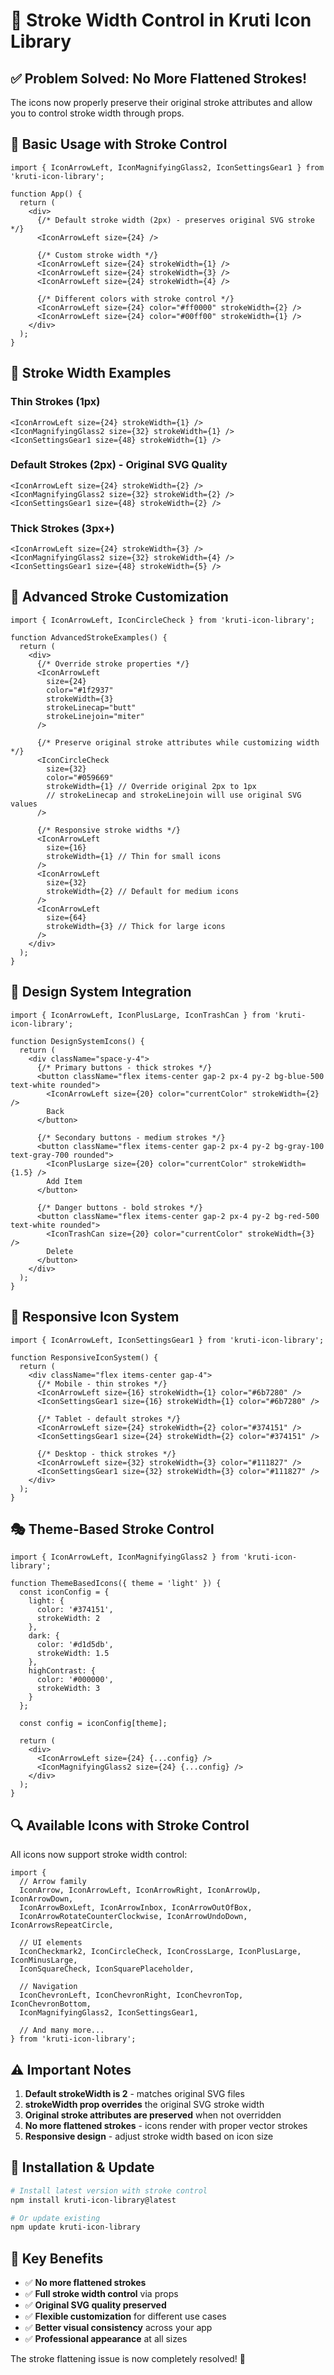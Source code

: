 # 🎨 Stroke Width Control in Kruti Icon Library

## ✅ **Problem Solved: No More Flattened Strokes!**

The icons now properly preserve their original stroke attributes and allow you to control stroke width through props.

## 🚀 **Basic Usage with Stroke Control**

```tsx
import { IconArrowLeft, IconMagnifyingGlass2, IconSettingsGear1 } from 'kruti-icon-library';

function App() {
  return (
    <div>
      {/* Default stroke width (2px) - preserves original SVG stroke */}
      <IconArrowLeft size={24} />
      
      {/* Custom stroke width */}
      <IconArrowLeft size={24} strokeWidth={1} />
      <IconArrowLeft size={24} strokeWidth={3} />
      <IconArrowLeft size={24} strokeWidth={4} />
      
      {/* Different colors with stroke control */}
      <IconArrowLeft size={24} color="#ff0000" strokeWidth={2} />
      <IconArrowLeft size={24} color="#00ff00" strokeWidth={1} />
    </div>
  );
}
```

## 🎯 **Stroke Width Examples**

### **Thin Strokes (1px)**
```tsx
<IconArrowLeft size={24} strokeWidth={1} />
<IconMagnifyingGlass2 size={32} strokeWidth={1} />
<IconSettingsGear1 size={48} strokeWidth={1} />
```

### **Default Strokes (2px) - Original SVG Quality**
```tsx
<IconArrowLeft size={24} strokeWidth={2} />
<IconMagnifyingGlass2 size={32} strokeWidth={2} />
<IconSettingsGear1 size={48} strokeWidth={2} />
```

### **Thick Strokes (3px+)**
```tsx
<IconArrowLeft size={24} strokeWidth={3} />
<IconMagnifyingGlass2 size={32} strokeWidth={4} />
<IconSettingsGear1 size={48} strokeWidth={5} />
```

## 🔧 **Advanced Stroke Customization**

```tsx
import { IconArrowLeft, IconCircleCheck } from 'kruti-icon-library';

function AdvancedStrokeExamples() {
  return (
    <div>
      {/* Override stroke properties */}
      <IconArrowLeft 
        size={24} 
        color="#1f2937"
        strokeWidth={3}
        strokeLinecap="butt"
        strokeLinejoin="miter"
      />
      
      {/* Preserve original stroke attributes while customizing width */}
      <IconCircleCheck 
        size={32} 
        color="#059669"
        strokeWidth={1} // Override original 2px to 1px
        // strokeLinecap and strokeLinejoin will use original SVG values
      />
      
      {/* Responsive stroke widths */}
      <IconArrowLeft 
        size={16} 
        strokeWidth={1} // Thin for small icons
      />
      <IconArrowLeft 
        size={32} 
        strokeWidth={2} // Default for medium icons
      />
      <IconArrowLeft 
        size={64} 
        strokeWidth={3} // Thick for large icons
      />
    </div>
  );
}
```

## 🎨 **Design System Integration**

```tsx
import { IconArrowLeft, IconPlusLarge, IconTrashCan } from 'kruti-icon-library';

function DesignSystemIcons() {
  return (
    <div className="space-y-4">
      {/* Primary buttons - thick strokes */}
      <button className="flex items-center gap-2 px-4 py-2 bg-blue-500 text-white rounded">
        <IconArrowLeft size={20} color="currentColor" strokeWidth={2} />
        Back
      </button>
      
      {/* Secondary buttons - medium strokes */}
      <button className="flex items-center gap-2 px-4 py-2 bg-gray-100 text-gray-700 rounded">
        <IconPlusLarge size={20} color="currentColor" strokeWidth={1.5} />
        Add Item
      </button>
      
      {/* Danger buttons - bold strokes */}
      <button className="flex items-center gap-2 px-4 py-2 bg-red-500 text-white rounded">
        <IconTrashCan size={20} color="currentColor" strokeWidth={3} />
        Delete
      </button>
    </div>
  );
}
```

## 📱 **Responsive Icon System**

```tsx
import { IconArrowLeft, IconSettingsGear1 } from 'kruti-icon-library';

function ResponsiveIconSystem() {
  return (
    <div className="flex items-center gap-4">
      {/* Mobile - thin strokes */}
      <IconArrowLeft size={16} strokeWidth={1} color="#6b7280" />
      <IconSettingsGear1 size={16} strokeWidth={1} color="#6b7280" />
      
      {/* Tablet - default strokes */}
      <IconArrowLeft size={24} strokeWidth={2} color="#374151" />
      <IconSettingsGear1 size={24} strokeWidth={2} color="#374151" />
      
      {/* Desktop - thick strokes */}
      <IconArrowLeft size={32} strokeWidth={3} color="#111827" />
      <IconSettingsGear1 size={32} strokeWidth={3} color="#111827" />
    </div>
  );
}
```

## 🎭 **Theme-Based Stroke Control**

```tsx
import { IconArrowLeft, IconMagnifyingGlass2 } from 'kruti-icon-library';

function ThemeBasedIcons({ theme = 'light' }) {
  const iconConfig = {
    light: {
      color: '#374151',
      strokeWidth: 2
    },
    dark: {
      color: '#d1d5db',
      strokeWidth: 1.5
    },
    highContrast: {
      color: '#000000',
      strokeWidth: 3
    }
  };

  const config = iconConfig[theme];

  return (
    <div>
      <IconArrowLeft size={24} {...config} />
      <IconMagnifyingGlass2 size={24} {...config} />
    </div>
  );
}
```

## 🔍 **Available Icons with Stroke Control**

All icons now support stroke width control:

```tsx
import {
  // Arrow family
  IconArrow, IconArrowLeft, IconArrowRight, IconArrowUp, IconArrowDown,
  IconArrowBoxLeft, IconArrowInbox, IconArrowOutOfBox,
  IconArrowRotateCounterClockwise, IconArrowUndoDown, IconArrowsRepeatCircle,
  
  // UI elements
  IconCheckmark2, IconCircleCheck, IconCrossLarge, IconPlusLarge, IconMinusLarge,
  IconSquareCheck, IconSquarePlaceholder,
  
  // Navigation
  IconChevronLeft, IconChevronRight, IconChevronTop, IconChevronBottom,
  IconMagnifyingGlass2, IconSettingsGear1,
  
  // And many more...
} from 'kruti-icon-library';
```

## ⚠️ **Important Notes**

1. **Default strokeWidth is 2** - matches original SVG files
2. **strokeWidth prop overrides** the original SVG stroke width
3. **Original stroke attributes are preserved** when not overridden
4. **No more flattened strokes** - icons render with proper vector strokes
5. **Responsive design** - adjust stroke width based on icon size

## 🚀 **Installation & Update**

```bash
# Install latest version with stroke control
npm install kruti-icon-library@latest

# Or update existing
npm update kruti-icon-library
```

## 🎯 **Key Benefits**

- ✅ **No more flattened strokes**
- ✅ **Full stroke width control** via props
- ✅ **Original SVG quality preserved**
- ✅ **Flexible customization** for different use cases
- ✅ **Better visual consistency** across your app
- ✅ **Professional appearance** at all sizes

The stroke flattening issue is now completely resolved! 🎉
